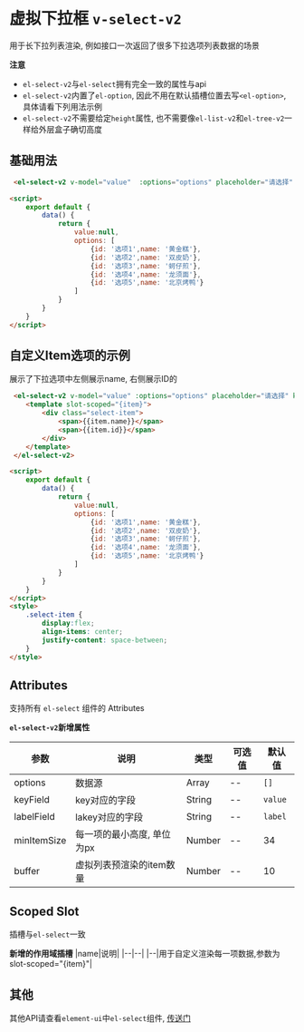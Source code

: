 # 虚拟下拉框 `v-select-v2`

用于长下拉列表渲染, 例如接口一次返回了很多下拉选项列表数据的场景

**注意**

- `el-select-v2`与`el-select`拥有完全一致的属性与api
- `el-select-v2`内置了`el-option`, 因此不用在默认插槽位置去写`<el-option>`, 具体请看下列用法示例
- `el-select-v2`不需要给定`height`属性, 也不需要像`el-list-v2`和`el-tree-v2`一样给外层盒子确切高度

## 基础用法

```html
 <el-select-v2 v-model="value"  :options="options" placeholder="请选择" keyField="id" labelField="name"></el-select-v2>

<script>
    export default {
        data() {
            return {
                value:null,
                options: [
                    {id: '选项1',name: '黄金糕'}, 
                    {id: '选项2',name: '双皮奶'}, 
                    {id: '选项3',name: '蚵仔煎'}, 
                    {id: '选项4',name: '龙须面'}, 
                    {id: '选项5',name: '北京烤鸭'}
                ]
            }
        }
    }
</script>
```

## 自定义Item选项的示例

展示了下拉选项中左侧展示name, 右侧展示ID的

```html
 <el-select-v2 v-model="value" :options="options" placeholder="请选择" keyField="id">
    <template slot-scoped="{item}">
        <div class="select-item">
            <span>{{item.name}}</span>
            <span>{{item.id}}</span>
        </div>
    </template>
 </el-select-v2>

<script>
    export default {
        data() {
            return {
                value:null,
                options: [
                    {id: '选项1',name: '黄金糕'}, 
                    {id: '选项2',name: '双皮奶'}, 
                    {id: '选项3',name: '蚵仔煎'}, 
                    {id: '选项4',name: '龙须面'}, 
                    {id: '选项5',name: '北京烤鸭'}
                ]
            }
        }
    }
</script>
<style>
    .select-item {
        display:flex;
        align-items: center;
        justify-content: space-between;
    }
</style>
```

## Attributes

支持所有 `el-select` 组件的 Attributes

**`el-select-v2`新增属性**

|参数|说明|类型|可选值|默认值|
|--|--|--|--|--|
|options|数据源|Array|--|`[]`|
|keyField|key对应的字段|String|--|`value`|
|labelField| lakey对应的字段|String|--|`label`|
|minItemSize|每一项的最小高度, 单位为px|Number|--|34|
|buffer|虚拟列表预渲染的item数量|Number|--|10|

## Scoped Slot

插槽与`el-select`一致

**新增的作用域插槽**
|name|说明|
|--|--|
|--|用于自定义渲染每一项数据,参数为 slot-scoped="{item}"|

## 其他

其他API请查看`element-ui`中`el-select`组件, [传送门](https://element.eleme.io/#/zh-CN/component/select#select-attributes)

